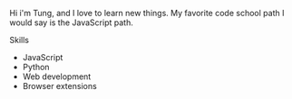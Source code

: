 Hi i'm Tung, and I love to learn new things.
My favorite code school path I would say is the JavaScript path.

Skills
* JavaScript
* Python
* Web development
* Browser extensions